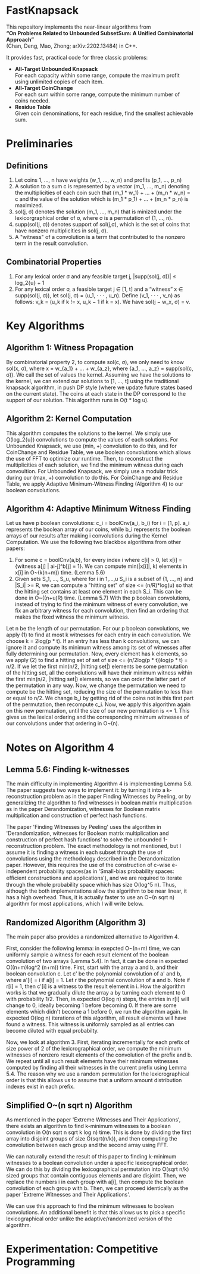 # FastKnapsack

This repository implements the near-linear algorithms from  
**“On Problems Related to Unbounded SubsetSum: A Unified Combinatorial Approach”**  
(Chan, Deng, Mao, Zhong; arXiv:2202.13484) in C++.

It provides fast, practical code for three classic problems:

- **All-Target Unbounded Knapsack**  
  For each capacity within some range, compute the maximum profit using unlimited copies of each item.
- **All-Target CoinChange**  
  For each sum within some range, compute the minimum number of coins needed.
- **Residue Table**  
  Given coin denominations, for each residue, find the smallest achievable sum.

# Preliminaries
## Definitions
1. Let coins 1, ..., n have weights (w_1, ..., w_n) and profits (p_1, ..., p_n)
2. A solution to a sum c is represented by a vector (m_1, ..., m_n) denoting the multiplicities of each coin such that (m_1 * w_1) + ... + (m_n * w_n) = c and the value of the solution which is (m_1 * p_1) + ... + (m_n * p_n) is maximized.
3. sol(j, σ) denotes the solution (m_1, ..., m_n) that is minized under the lexicorgraphical order of σ, where σ is a permutation of (1, ..., n).
4. supp(sol(j, σ)) denotes support of sol(j,σ), which is the set of coins that have nonzero multiplicities in sol(j, σ).
5. A "witness" of a convolution is a term that contributed to the nonzero term in the result convolution.
## Combinatorial Properties
1. For any lexical order σ and any feasible target j, |supp(sol(j, σ))| ≤ log_2{u} + 1
2. For any lexical order σ, a feasible target j ∈ [1, t] and a “witness” x ∈ supp(sol(j, σ)), let sol(j, σ) = (u_1, · · · , u_n). Define (v_1, · · · , v_n) as follows:
v_k = (u_k if k != x, u_k − 1 if k = x). We have sol(j − w_x, σ) = v.

# Key Algorithms
## Algorithm 1: Witness Propagation
By combinatorial property 2, to compute sol(c, σ), we only need to know sol(x, σ), where x = w_{a_1} + ... + w_{a_z}, where {a_1, ..., a_z} = supp(sol(c, σ)). We call the set of values the kernel.
Assuming we have the solutions to the kernel, we can extend our solutions to [1, ..., t] using the traditional knapsack algorithm, in push DP style (where we update future states based on the current state). The coins at each state in the DP correspond to the support of our solution.
This algorithm runs in O(t * log u).
## Algorithm 2: Kernel Computation
This algorithm computes the solutions to the kernel.
We simply use O(log_2{u}) convolutions to compute the values of each solutions. For Unbounded Knapsack, we use (min, +) convolution to do this, and for CoinChange and Residue Table, we use boolean convolutions which allows the use of FFT to optimize our runtime.
Then, to reconstruct the multiplicities of each solution, we find the minimum witness during each convoultion. 
For Unbounded Knapsack, we simply use a modular trick during our (max, +) convolution to do this.
For CoinChange and Residue Table, we apply Adaptive Minimum-Witness Finding (Algorithm 4) to our boolean convolutions.
## Algorithm 4: Adaptive Minimum Witness Finding
Let us have p boolean convolutions: c_i = boolCnv(a_i, b_i) for i = [1, p]. a_i represents the boolean array of our coins, while b_i represents the boolean arrays of our results after making i convolutions during the Kernel Computation.
We use the following two blackbox algorithms from other papers:
1. For some c = boolCnv(a,b), for every index i where c[i] > 0, let x[i] = {witness a[j] | ai-j]^b[j] = 1}. We can compute min(|x[i]|, k) elements in x[i] in O~(k(n+m)) time. (Lemma 5.6)
2. Given sets S_1, ..., S_u, where for i in 1,...,u S_i is a subset of {1, ..., n} and |S_i| >= R, we can compute a "hitting set" of size <= (n/R)*log(u) so that the hitting set contains at least one element in each S_i. This can be done in O~((n+u)R) time. (Lemma 5.7)
With the p boolean convolutions, instead of trying to find the minimum witness of every convolution, we fix an arbitrary witness for each convolution, then find an ordering that makes the fixed witness the minimum witness.
 <!-- -->
Let n be the length of our permutation. For our p boolean convolutions, we apply (1) to find at most k witnesses for each entry in each convolution. We choose k = 2log(p * t). If an entry has less than k convolutions, we can ignore it and compute its minimum witness among its set of witnesses after fully determining our permutation. Now, every element has k elements, so we apply (2) to find a hitting set of set of size <= (n/2log(p * t))log(p * t) = n/2. If we let the first min(n/2, |hitting set|) elements be some permutation of the hitting set, all the convolutions will have their minimum witness within the first min(n/2, |hitting set|) elements, so we can order the latter part of the permutation in any way. Now, we change the permutation we need to compute be the hitting set, reducing the size of the permutation to less than or equal to n/2. We change b_i by getting rid of the coins not in this first part of the permutation, then recompute c_i. Now, we apply this algorithm again on this new permutation, until the size of our new permutation is <= 1.
This gives us the lexical ordering and the corresponding minimum witnesses of our convolutions under that ordering in O~(n).
# Notes on Algorithm 4
## Lemma 5.6: Finding k-witnesses
The main difficulty in implementing Algorithm 4 is implementing Lemma 5.6. The paper suggests two ways to implement it: by turning it into a k-reconstruction problem as in the paper Finding Witnesses by Peeling, or by generalizing the algorithm to find witnesses in boolean matrix multiplication as in the paper Derandomization, witnesses for Boolean matrix multiplication and construction of perfect hash functions.
<!-- -->
The paper 'Finding Witnesses by Peeling' uses the algorithm in 'Derandomization, witnesses for Boolean matrix multiplication and construction of perfect hash functions' to solve the unbounded 1-reconstruction problem. The exact methodology is not mentioned, but I assume it is finding a witness in each subset through the use of convolutions using the methodology described in the Derandomization paper. However, this requires the use of the construction of c-wise e-independent probability spaces(as in 'Small-bias probability spaces: eﬃcient constructions and
applications'), and we are required to iterate through the whole probability space which has size O(log^5 n). Thus, although the both implementations allow the algorithm to be near linear, it has a high overhead. Thus, it is actually faster to use an O~(n sqrt n) algorithm for most applications, which I will write below.
## Randomized Algorithm (Algorithm 3)
The main paper also provides a randomized alternative to Algorithm 4.
<!-- -->
First, consider the following lemma: in exepcted O~(n+m) time, we can uniformly sample a witness for each result element of the boolean convolution of two arrays (Lemma 5.4). In fact, it can be done in expected O((n+m)log^2 (n+m)) time. First, start with the array a and b, and their boolean convolution c. Let c' be the polynomial convolution of a' and b, where a'[i] = i if a[i] = 1. Let r the polynomial convolution of a and b. Note if r[i] = 1, then c'[i] is a witness to the result element in i. How the algorithm works is that we gradually dilute the array a by turning each element to 0 with probability 1/2. Then, in expected O(log n) steps, the entries in r[i] will change to 0, ideally becoming 1 before becoming 0. If there are some elements which didn't become a 1 before 0, we run the algorithm again. In expected O(log n) iterations of this algorithm, all result elements will have found a witness. This witness is uniformly sampled as all entries can become diluted with equal probabilty. 
<!-- -->
Now, we look at algorithm 3. First, iterating incrementally for each prefix of size power of 2 of the lexicrographical order, we compute the minimum witnesses of nonzero result elements of the convolution of the prefix and b. We repeat until all such result elements have their minimum witnesses computed by finding all their witnesses in the current prefix using Lemma 5.4. The reason why we use a random permutation for the lexicrographical order is that this allows us to assume that a uniform amount distribution indexes exist in each prefix.
## Simplified O~(n sqrt n) Algorithm
As mentioned in the paper 'Extreme Witnesses and Their Applications', there exists an algorithm to find k-minimum witnesses to a boolean convolution in O(n sqrt n sqrt k log n) time. This is done by dividing the first array into disjoint groups of size O(sqrt(n/k)), and then computing the convolution between each group and the second array using FFT.
<!-- -->
We can naturally extend the result of this paper to finding k-minimum witnesses to a boolean convolution under a specific lexicographical order. We can do this by dividing the lexicographical permutation into O(sqrt n/k) sized groups that contain contiguous elements and are disjoint. Then, we replace the numbers i in each group with a[i], then compute the boolean convolution of each group with b. Then, we can proceed identically as the paper 'Extreme Witnesses and Their Applications'.
<!-- -->
We can use this approach to find the minimum witnesses to boolean convolutions. An additional benefit is that this allows us to pick a specific lexicographical order unlike the adaptive/randomized version of the algorithm.

# Experimentation: Competitive Programming
